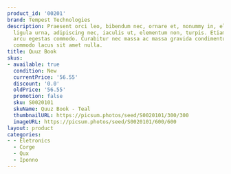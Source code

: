 ```yaml
---
product_id: '00201'
brand: Tempest Technologies
description: Praesent orci leo, bibendum nec, ornare et, nonummy in, elit. Nullam
  ligula urna, adipiscing nec, iaculis ut, elementum non, turpis. Etiam non diam quis
  arcu egestas commodo. Curabitur nec massa ac massa gravida condimentum. Aliquam
  commodo lacus sit amet nulla.
title: Quuz Book
skus:
- available: true
  condition: New
  currentPrice: '56.55'
  discount: '0.0'
  oldPrice: '56.55'
  promotion: false
  sku: S0020101
  skuName: Quuz Book - Teal
  thumbnailURL: https://picsum.photos/seed/S0020101/300/300
  imageURL: https://picsum.photos/seed/S0020101/600/600
layout: product
categories:
- - Eletronics
  - Corge
  - Qux
  - Iponno
---
```

